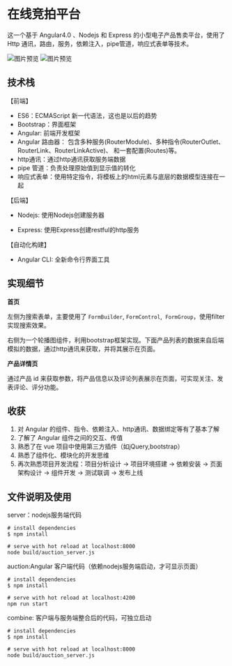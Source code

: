 # 在线竞拍平台

这一个基于 Angular4.0 、Nodejs 和 Express 的小型电子产品售卖平台，使用了 Http 通讯，路由，服务，依赖注入，pipe管道，响应式表单等技术。

![图片预览](http://ot4esom84.bkt.clouddn.com/17-9-2/72946124.jpg)
![图片预览](http://ot4esom84.bkt.clouddn.com/17-9-2/4740444.jpg)


## 技术栈

【前端】

- ES6：ECMAScript 新一代语法，这也是以后的趋势
- Bootstrap：界面框架
- Angular: 前端开发框架
- Angular 路由器： 包含多种服务(RouterModule)、多种指令(RouterOutlet、RouterLink、RouterLinkActive)、 和一套配置(Routes)等。
- http通讯：通过http通讯获取服务端数据
- pipe 管道：负责处理原始值到显示值的转化
- 响应式表单：使用特定指令，将模板上的html元素与底层的数据模型连接在一起

【后端】

- Nodejs: 使用Nodejs创建服务器

- Express: 使用Express创建restful的http服务

【自动化构建】

- Angular CLI: 全新命令行界面工具

## 实现细节

**首页**

左侧为搜索表单，主要使用了 `FormBuilder`, `FormControl`,` FormGroup`，使用filter实现搜索效果。

右侧为一个轮播图组件，利用bootstrap框架实现。下面产品列表的数据来自后端模拟的数据，通过http通讯来获取，并将其展示在页面。

**产品详情页**

通过产品 id 来获取参数，将产品信息以及评论列表展示在页面，可实现关注、发表评论、评分功能。


## 收获

1. 对 Angular 的组件、指令、依赖注入、http通讯、数据绑定等有了基本了解
2. 了解了 Angular 组件之间的交互、传值
3. 熟悉了在 vue 项目中使用第三方插件（如jQuery,bootstrap）
4. 熟悉了组件化、模块化的开发思维
6. 再次熟悉项目开发流程：项目分析设计 -> 项目环境搭建 -> 依赖安装 -> 页面架构设计 -> 组件开发 -> 测试联调 -> 发布上线

## 文件说明及使用

server：nodejs服务端代码
``` 
# install dependencies
$ npm install

# serve with hot reload at localhost:8000
node build/auction_server.js
```
auction:Angular 客户端代码（依赖nodejs服务端启动，才可显示页面）
``` 
# install dependencies
$ npm install

# serve with hot reload at localhost:4200
npm run start
```

combine: 客户端与服务端整合后的代码，可独立启动
``` 
# install dependencies
$ npm install

# serve with hot reload at localhost:8000
node build/auction_server.js
```
